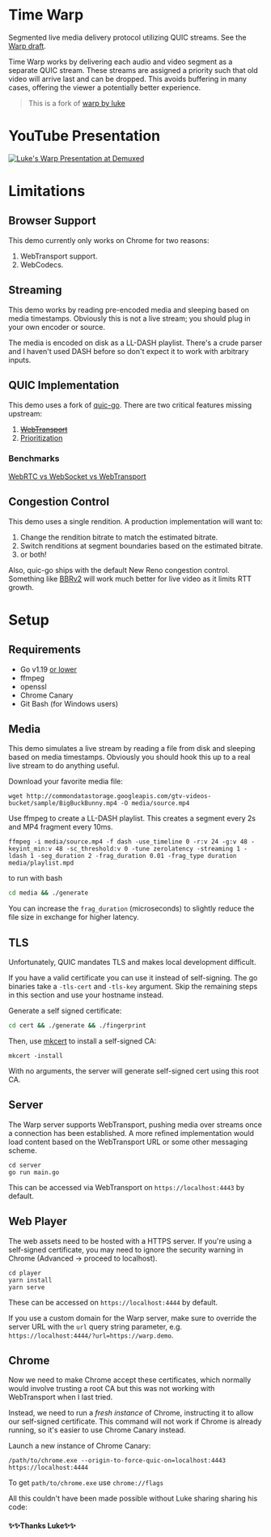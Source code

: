 # Time Warp
Segmented live media delivery protocol utilizing QUIC streams. See the [Warp draft](https://datatracker.ietf.org/doc/draft-lcurley-warp/).

Time Warp works by delivering each audio and video segment as a separate QUIC stream. These streams are assigned a priority such that old video will arrive last and can be dropped. This avoids buffering in many cases, offering the viewer a potentially better experience.

> This is a fork of [warp by luke](https://github.com/kixelated/warp-demo)

# YouTube Presentation

[![Luke's Warp Presentation at Demuxed](https://img.youtube.com/vi/hG0nmy3Otg4/0.jpg)](https://www.youtube.com/watch?v=hG0nmy3Otg4)

# Limitations
## Browser Support
This demo currently only works on Chrome for two reasons:

1. WebTransport support.
2. WebCodecs.

## Streaming
This demo works by reading pre-encoded media and sleeping based on media timestamps. Obviously this is not a live stream; you should plug in your own encoder or source.

The media is encoded on disk as a LL-DASH playlist. There's a crude parser and I haven't used DASH before so don't expect it to work with arbitrary inputs.

## QUIC Implementation
This demo uses a fork of [quic-go](https://github.com/lucas-clemente/quic-go). There are two critical features missing upstream:

1. ~~[WebTransport](https://github.com/lucas-clemente/quic-go/issues/3191)~~
2. [Prioritization](https://github.com/lucas-clemente/quic-go/pull/3442)

### Benchmarks
[WebRTC vs WebSocket vs WebTransport](https://github.com/Sh3B0/realtime-web)

## Congestion Control
This demo uses a single rendition. A production implementation will want to:

1. Change the rendition bitrate to match the estimated bitrate.
2. Switch renditions at segment boundaries based on the estimated bitrate.
3. or both!

Also, quic-go ships with the default New Reno congestion control. Something like [BBRv2](https://github.com/lucas-clemente/quic-go/issues/341) will work much better for live video as it limits RTT growth.


# Setup
## Requirements
* Go v1.19 [or lower](https://github.com/lucas-clemente/quic-go/issues/3630)
* ffmpeg
* openssl
* Chrome Canary
* Git Bash (for Windows users)

## Media
This demo simulates a live stream by reading a file from disk and sleeping based on media timestamps. Obviously you should hook this up to a real live stream to do anything useful.

Download your favorite media file:
```
wget http://commondatastorage.googleapis.com/gtv-videos-bucket/sample/BigBuckBunny.mp4 -O media/source.mp4
```

Use ffmpeg to create a LL-DASH playlist. This creates a segment every 2s and MP4 fragment every 10ms.
```
ffmpeg -i media/source.mp4 -f dash -use_timeline 0 -r:v 24 -g:v 48 -keyint_min:v 48 -sc_threshold:v 0 -tune zerolatency -streaming 1 -ldash 1 -seg_duration 2 -frag_duration 0.01 -frag_type duration media/playlist.mpd
```

to run with bash
```bash
cd media && ./generate
```

You can increase the `frag_duration` (microseconds) to slightly reduce the file size in exchange for higher latency.

## TLS
Unfortunately, QUIC mandates TLS and makes local development difficult.

If you have a valid certificate you can use it instead of self-signing. The go binaries take a `-tls-cert` and `-tls-key` argument. Skip the remaining steps in this section and use your hostname instead.

Generate a self signed certificate:
```bash
cd cert && ./generate && ./fingerprint
```

Then, use [mkcert](https://github.com/FiloSottile/mkcert) to install a self-signed CA:
```
mkcert -install
```


With no arguments, the server will generate self-signed cert using this root CA.

## Server
The Warp server supports WebTransport, pushing media over streams once a connection has been established. A more refined implementation would load content based on the WebTransport URL or some other messaging scheme.

```
cd server
go run main.go
```

This can be accessed via WebTransport on `https://localhost:4443` by default.

## Web Player
The web assets need to be hosted with a HTTPS server. If you're using a self-signed certificate, you may need to ignore the security warning in Chrome (Advanced -> proceed to localhost).

```
cd player
yarn install
yarn serve
```

These can be accessed on `https://localhost:4444` by default.

If you use a custom domain for the Warp server, make sure to override the server URL with the `url` query string parameter, e.g. `https://localhost:4444/?url=https://warp.demo`.

## Chrome
Now we need to make Chrome accept these certificates, which normally would involve trusting a root CA but this was not working with WebTransport when I last tried.

Instead, we need to run a *fresh instance* of Chrome, instructing it to allow our self-signed certificate. This command will not work if Chrome is already running, so it's easier to use Chrome Canary instead.

Launch a new instance of Chrome Canary:
```
/path/to/chrome.exe --origin-to-force-quic-on=localhost:4443 https://localhost:4444
```
To get `path/to/chrome.exe` use `chrome://flags`

All this couldn't have been made possible without Luke sharing sharing his code:
#### ✨✨Thanks Luke✨✨